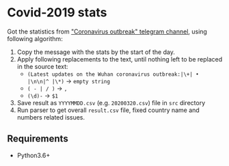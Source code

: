 # Covid-2019 stats

Got the statistics from ["Сoronavirus outbreak" telegram channel](https://t.me/coronavirus_outbreak), using following algorithm: 
1. Copy the message with the stats by the start of the day.
2. Apply following replacements to the text, until nothing left to be replaced in the source text:
    - `(Latest updates on the Wuhan coronavirus outbreak:|\+| • |\n\n|^ |\*)` -> `empty string`
    - `( - | / )` -> `,`
    - `(\d)-` -> `$1`
3. Save result as `YYYYMMDD.csv` (e.g. `20200320.csv`) file in `src` directory
4. Run parser to get overall `result.csv` file, fixed country name and numbers related issues.

## Requirements
- Python3.6+
